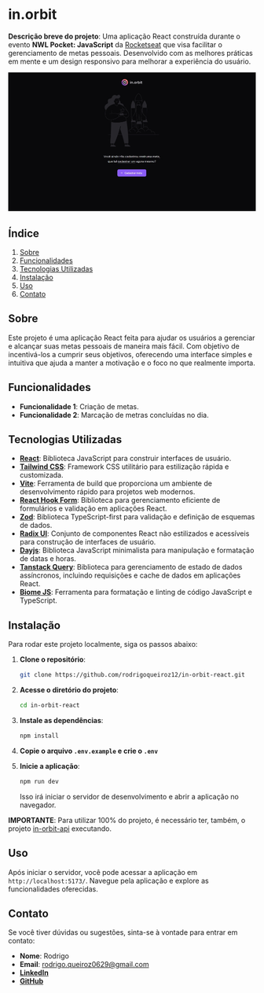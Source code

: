 # in.orbit

**Descrição breve do projeto**: Uma aplicação React construída durante o evento **NWL Pocket: JavaScript** da [Rocketseat](https://www.youtube.com/@rocketseat) que visa facilitar o gerenciamento de metas pessoais. Desenvolvido com as melhores práticas em mente e um design responsivo para melhorar a experiência do usuário.

![Screenshot](./.github/preview.jpg)

## Índice

1. [Sobre](#sobre)
2. [Funcionalidades](#funcionalidades)
3. [Tecnologias Utilizadas](#tecnologias-utilizadas)
4. [Instalação](#instalação)
5. [Uso](#uso)
8. [Contato](#contato)

## Sobre

Este projeto é uma aplicação React feita para ajudar os usuários a gerenciar e alcançar suas metas pessoais de maneira mais fácil. Com objetivo de incentivá-los a cumprir seus objetivos, oferecendo uma interface simples e intuitiva que ajuda a manter a motivação e o foco no que realmente importa.

## Funcionalidades

- **Funcionalidade 1**: Criação de metas.
- **Funcionalidade 2**: Marcação de metras concluídas no dia.

## Tecnologias Utilizadas

- [**React**](https://react.dev/): Biblioteca JavaScript para construir interfaces de usuário.
- [**Tailwind CSS**](https://tailwindcss.com/): Framework CSS utilitário para estilização rápida e customizada.
- [**Vite**](https://vitejs.dev/): Ferramenta de build que proporciona um ambiente de desenvolvimento rápido para projetos web modernos.
- [**React Hook Form**](https://react-hook-form.com/): Biblioteca para gerenciamento eficiente de formulários e validação em aplicações React.
- [**Zod**](https://zod.dev/): Biblioteca TypeScript-first para validação e definição de esquemas de dados.
- [**Radix UI**](https://www.radix-ui.com/): Conjunto de componentes React não estilizados e acessíveis para construção de interfaces de usuário.
- [**Dayjs**](https://day.js.org/): Biblioteca JavaScript minimalista para manipulação e formatação de datas e horas.
- [**Tanstack Query**](https://tanstack.com/query/latest): Biblioteca para gerenciamento de estado de dados assíncronos, incluindo requisições e cache de dados em aplicações React.
- [**Biome JS**](https://biomejs.dev/pt-br/): Ferramenta para formatação e linting de código JavaScript e TypeScript.

## Instalação

Para rodar este projeto localmente, siga os passos abaixo:

1. **Clone o repositório**:

    ```bash
    git clone https://github.com/rodrigoqueiroz12/in-orbit-react.git
    ```

2. **Acesse o diretório do projeto**:

    ```bash
    cd in-orbit-react
    ```

3. **Instale as dependências**:

    ```bash
    npm install
    ```

4. **Copie o arquivo `.env.example` e crie o `.env`**

5. **Inicie a aplicação**:

    ```bash
    npm run dev
    ```

   Isso irá iniciar o servidor de desenvolvimento e abrir a aplicação no navegador.

**IMPORTANTE**: Para utilizar 100% do projeto, é necessário ter, também, o projeto [in-orbit-api](https://www.github.com/rodriqueiroz12/in-orbit-node) executando.

## Uso

Após iniciar o servidor, você pode acessar a aplicação em `http://localhost:5173/`. Navegue pela aplicação e explore as funcionalidades oferecidas.

## Contato

Se você tiver dúvidas ou sugestões, sinta-se à vontade para entrar em contato:

- **Nome**: Rodrigo
- **Email**: rodrigo.queiroz0629@gmail.com
- [**LinkedIn**](https://www.linkedin.com/in/rodrigo-queiroz-a113a9212)
- [**GitHub**](https://github.com/rodrigoqueiroz12)
